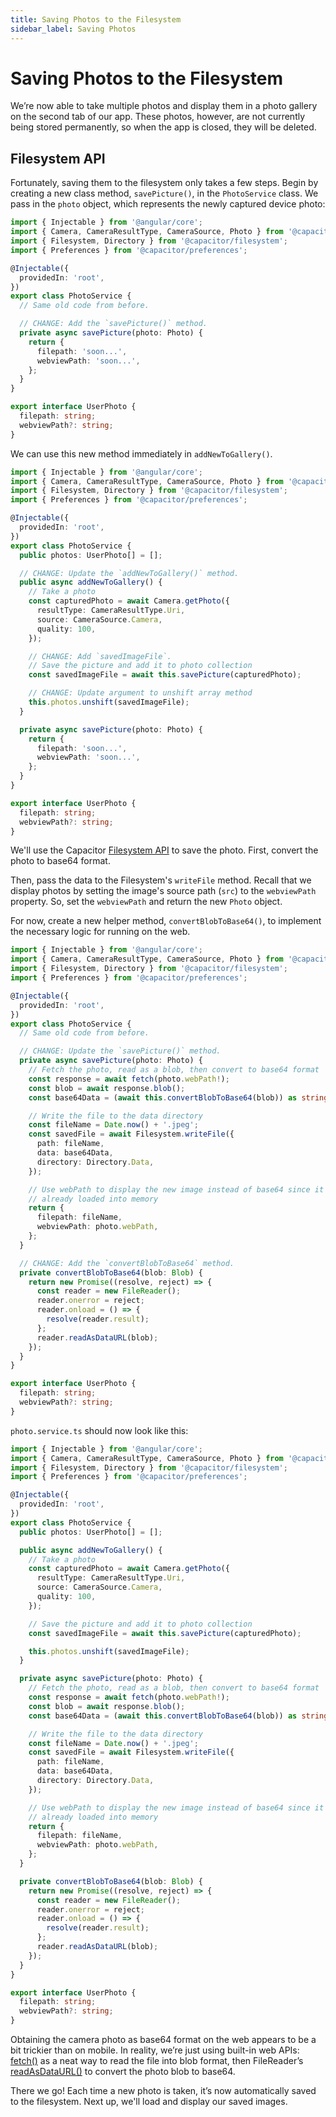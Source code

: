 ```yaml
---
title: Saving Photos to the Filesystem
sidebar_label: Saving Photos
---
```


<head>
  <title>Saving Photos to the Filesystem with Angular | Ionic Capacitor Camera</title>
  <meta
    name="description"
    content="We’re now able to take multiple photos and display them in a photo gallery. Learn how to save these photos to the filesystem using the Ionic Capacitor Filesystem API."
  />
</head>

# Saving Photos to the Filesystem

We’re now able to take multiple photos and display them in a photo gallery on the second tab of our app. These photos, however, are not currently being stored permanently, so when the app is closed, they will be deleted.

## Filesystem API

Fortunately, saving them to the filesystem only takes a few steps. Begin by creating a new class method, `savePicture()`, in the `PhotoService` class. We pass in the `photo` object, which represents the newly captured device photo:

```ts
import { Injectable } from '@angular/core';
import { Camera, CameraResultType, CameraSource, Photo } from '@capacitor/camera';
import { Filesystem, Directory } from '@capacitor/filesystem';
import { Preferences } from '@capacitor/preferences';

@Injectable({
  providedIn: 'root',
})
export class PhotoService {
  // Same old code from before.

  // CHANGE: Add the `savePicture()` method.
  private async savePicture(photo: Photo) {
    return {
      filepath: 'soon...',
      webviewPath: 'soon...',
    };
  }
}

export interface UserPhoto {
  filepath: string;
  webviewPath?: string;
}
```

We can use this new method immediately in `addNewToGallery()`.

```ts
import { Injectable } from '@angular/core';
import { Camera, CameraResultType, CameraSource, Photo } from '@capacitor/camera';
import { Filesystem, Directory } from '@capacitor/filesystem';
import { Preferences } from '@capacitor/preferences';

@Injectable({
  providedIn: 'root',
})
export class PhotoService {
  public photos: UserPhoto[] = [];

  // CHANGE: Update the `addNewToGallery()` method.
  public async addNewToGallery() {
    // Take a photo
    const capturedPhoto = await Camera.getPhoto({
      resultType: CameraResultType.Uri,
      source: CameraSource.Camera,
      quality: 100,
    });

    // CHANGE: Add `savedImageFile`.
    // Save the picture and add it to photo collection
    const savedImageFile = await this.savePicture(capturedPhoto);

    // CHANGE: Update argument to unshift array method
    this.photos.unshift(savedImageFile);
  }

  private async savePicture(photo: Photo) {
    return {
      filepath: 'soon...',
      webviewPath: 'soon...',
    };
  }
}

export interface UserPhoto {
  filepath: string;
  webviewPath?: string;
}
```

We'll use the Capacitor [Filesystem API](../../native/filesystem.md) to save the photo. First, convert the photo to base64 format.

Then, pass the data to the Filesystem's `writeFile` method. Recall that we display photos by setting the image's source path (`src`) to the `webviewPath` property. So, set the `webviewPath` and return the new `Photo` object.

For now, create a new helper method, `convertBlobToBase64()`, to implement the necessary logic for running on the web.

```ts
import { Injectable } from '@angular/core';
import { Camera, CameraResultType, CameraSource, Photo } from '@capacitor/camera';
import { Filesystem, Directory } from '@capacitor/filesystem';
import { Preferences } from '@capacitor/preferences';

@Injectable({
  providedIn: 'root',
})
export class PhotoService {
  // Same old code from before.

  // CHANGE: Update the `savePicture()` method.
  private async savePicture(photo: Photo) {
    // Fetch the photo, read as a blob, then convert to base64 format
    const response = await fetch(photo.webPath!);
    const blob = await response.blob();
    const base64Data = (await this.convertBlobToBase64(blob)) as string;

    // Write the file to the data directory
    const fileName = Date.now() + '.jpeg';
    const savedFile = await Filesystem.writeFile({
      path: fileName,
      data: base64Data,
      directory: Directory.Data,
    });

    // Use webPath to display the new image instead of base64 since it's
    // already loaded into memory
    return {
      filepath: fileName,
      webviewPath: photo.webPath,
    };
  }

  // CHANGE: Add the `convertBlobToBase64` method.
  private convertBlobToBase64(blob: Blob) {
    return new Promise((resolve, reject) => {
      const reader = new FileReader();
      reader.onerror = reject;
      reader.onload = () => {
        resolve(reader.result);
      };
      reader.readAsDataURL(blob);
    });
  }
}

export interface UserPhoto {
  filepath: string;
  webviewPath?: string;
}
```

`photo.service.ts` should now look like this:

```ts
import { Injectable } from '@angular/core';
import { Camera, CameraResultType, CameraSource, Photo } from '@capacitor/camera';
import { Filesystem, Directory } from '@capacitor/filesystem';
import { Preferences } from '@capacitor/preferences';

@Injectable({
  providedIn: 'root',
})
export class PhotoService {
  public photos: UserPhoto[] = [];

  public async addNewToGallery() {
    // Take a photo
    const capturedPhoto = await Camera.getPhoto({
      resultType: CameraResultType.Uri,
      source: CameraSource.Camera,
      quality: 100,
    });

    // Save the picture and add it to photo collection
    const savedImageFile = await this.savePicture(capturedPhoto);

    this.photos.unshift(savedImageFile);
  }

  private async savePicture(photo: Photo) {
    // Fetch the photo, read as a blob, then convert to base64 format
    const response = await fetch(photo.webPath!);
    const blob = await response.blob();
    const base64Data = (await this.convertBlobToBase64(blob)) as string;

    // Write the file to the data directory
    const fileName = Date.now() + '.jpeg';
    const savedFile = await Filesystem.writeFile({
      path: fileName,
      data: base64Data,
      directory: Directory.Data,
    });

    // Use webPath to display the new image instead of base64 since it's
    // already loaded into memory
    return {
      filepath: fileName,
      webviewPath: photo.webPath,
    };
  }

  private convertBlobToBase64(blob: Blob) {
    return new Promise((resolve, reject) => {
      const reader = new FileReader();
      reader.onerror = reject;
      reader.onload = () => {
        resolve(reader.result);
      };
      reader.readAsDataURL(blob);
    });
  }
}

export interface UserPhoto {
  filepath: string;
  webviewPath?: string;
}
```

Obtaining the camera photo as base64 format on the web appears to be a bit trickier than on mobile. In reality, we’re just using built-in web APIs: [fetch()](https://developer.mozilla.org/en-US/docs/Web/API/Fetch_API) as a neat way to read the file into blob format, then FileReader’s [readAsDataURL()](https://developer.mozilla.org/en-US/docs/Web/API/FileReader/readAsDataURL) to convert the photo blob to base64.

There we go! Each time a new photo is taken, it’s now automatically saved to the filesystem. Next up, we'll load and display our saved images.

